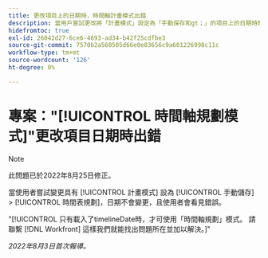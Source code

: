 ```yaml
---
title: 更改項目上的日期時，時間軸計畫模式出錯
description: 當用戶嘗試更改將「計畫模式」設定為「手動保存和gt；」的項目上的日期時時間軸規劃，日期不會變更，且使用者會看見錯誤。
hidefromtoc: true
exl-id: 26042d27-6ce6-4693-ad34-b42f25cdfbe3
source-git-commit: 7570b2a560505d66e0e83656c9a601226998c11c
workflow-type: tm+mt
source-wordcount: '126'
ht-degree: 0%

---
```


# 專案：&quot;[!UICONTROL 時間軸規劃模式]&quot;更改項目日期時出錯

>[!NOTE]
>
>此問題已於2022年8月25日修正。

當使用者嘗試變更具有 [!UICONTROL 計畫模式] 設為 [!UICONTROL 手動儲存] > [!UICONTROL 時間表規劃]，日期不會變更，且使用者會看見錯誤。

&quot;[!UICONTROL 只有載入了timelineDate時，才可使用「時間軸規劃」模式。 請聯繫 [!DNL Workfront] 這樣我們就能找出問題所在並加以解決。]&quot;

_2022年8月3日首次報導。_

